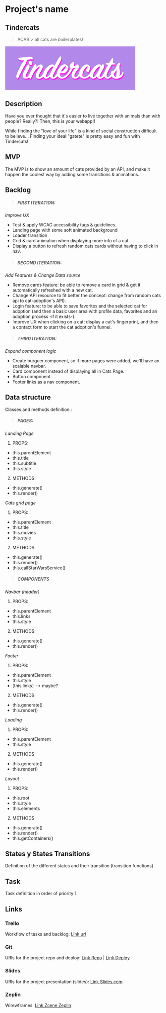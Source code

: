 # Project's name
## Tindercats
>ACAB > all cats are boilerplates!

![Tindercats](preview.jpg)

## Description
Have you ever thought that it's easier to live together with animals than with people?
Really?! Then, this is your webapp!!

While finding the "love of your life" is a kind of social construction difficult to believe... Finding your ideal "gatete" is pretty easy and fun with Tindercats!


## MVP
The MVP is to show an amount of cats provided by an API, and make it happen the coolest way by adding some transitions & animations.

## Backlog
>##### FIRST ITERATION:
*Improve UX*
- Test & apply WCAG accessibility tags & guidelines.
- Landing page with some soft animated background
- Loader transition
- Grid & card animation when displaying more info of a cat.
- Display a button to refresh random cats cards without having to click in nav.

>##### SECOND ITERATION:
*Add Features & Change Data source*
- Remove cards feature: be able to remove a card in grid & get it automatically refreshed with a new cat.
- Change API resource to fit better the concept: change from random cats api to cat-adoption's API).
- Login feature: to be able to save favorites and the selected cat for adoption (and then a basic user area with profile data, favorites and an adoption process -if it exists-).
- Improve UX when clicking on a cat: display a cat's fingerprint, and then a contact form to start the cat adoption's funnel.

>##### THIRD ITERATION:
*Expand component logic*
- Create burguer component, so if more pages were added, we'll have an scalable navbar.
- Card component instead of displaying all in Cats Page.
- Button component.
- Footer links as a nav component.


## Data structure
Classes and methods definition.:


>##### PAGES:

*Landing Page*

1. PROPS:
- this.parentElement
- this.title
- this.subtitle
- this.style

2. METHODS:
- this.generate()
- this.render()

*Cats grid page*

1. PROPS:
- this.parentElement
- this.title
- this.movies
- this.style

2. METHODS:
- this.generate()
- this.render()
- this.callStarWarsService()


>##### COMPONENTS

*Navbar (header)*

1. PROPS:
- this.parentElement
- this.links
- this.style

2. METHODS:
- this.generate()
- this.render()

*Footer*

1. PROPS:
- this.parentElement
- this.style
- [this.links] ——> maybe?

2. METHODS:
- this.generate()
- this.render()

*Loading*

1. PROPS:
- this.parentElement
- this.style

2. METHODS:
- this.generate()
- this.render()

*Layout*

1. PROPS:
- this.root
- this.style
- this.elements

2. METHODS:
- this.generate()
- this.render()
- this.getContainers()


## States y States Transitions
Definition of the different states and their transition (transition functions)




## Task
Task definition in order of priority
1. 

## Links


### Trello
Workflow of tasks and backlog:
[Link url](https://trello.com/b/i821T5pF)


### Git
URls for the project repo and deploy:
[Link Repo](https://github.com/annacv/all-cats/) |
[Link Deploy](https://annacv.github.io/all-cats/)


### Slides
URls for the project presentation (slides):
[Link Slides.com](https://docs.google.com/presentation/d/1m1ykttWykq2Sn-1uoLMuNYBetMmCWGOQq6uNfaZ8Hms/edit?usp=sharing)


### Zeplin
Wirewframes:
[Link Zcene Zeplin](https://scene.zeplin.io/project/5d267c5024732d4f8127fa2e)